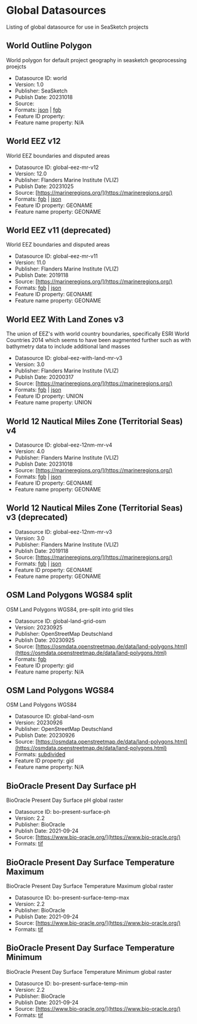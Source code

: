 
# Global Datasources

Listing of global datasource for use in SeaSketch projects

## World Outline Polygon

World polygon for default project geography in seasketch geoprocessing proejcts

- Datasource ID: world
- Version: 1.0
- Publisher: SeaSketch
- Publish Date: 20231018
- Source: []()
- Formats: [json](https://gp-global-datasources-datasets.s3.us-west-1.amazonaws.com/world.json) | [fgb](https://gp-global-datasources-datasets.s3.us-west-1.amazonaws.com/world.fgb)
- Feature ID property: 
- Feature name property: N/A

## World EEZ v12

World EEZ boundaries and disputed areas

- Datasource ID: global-eez-mr-v12
- Version: 12.0
- Publisher: Flanders Marine Institute (VLIZ)
- Publish Date: 20231025
- Source: [https://marineregions.org/](https://marineregions.org/)
- Formats: [fgb](https://gp-global-datasources-datasets.s3.us-west-1.amazonaws.com/global-eez-mr-v12.fgb) | [json](https://gp-global-datasources-datasets.s3.us-west-1.amazonaws.com/global-eez-mr-v12.json)
- Feature ID property: GEONAME
- Feature name property: GEONAME

## World EEZ v11 (deprecated)

World EEZ boundaries and disputed areas

- Datasource ID: global-eez-mr-v11
- Version: 11.0
- Publisher: Flanders Marine Institute (VLIZ)
- Publish Date: 2019118
- Source: [https://marineregions.org/](https://marineregions.org/)
- Formats: [fgb](https://gp-global-datasources-datasets.s3.us-west-1.amazonaws.com/global-eez-mr-v11.fgb) | [json](https://gp-global-datasources-datasets.s3.us-west-1.amazonaws.com/global-eez-mr-v11.json)
- Feature ID property: GEONAME
- Feature name property: GEONAME

## World EEZ With Land Zones v3

The union of EEZ's with world country boundaries, specifically ESRI World Countries 2014 which seems to have been augmented further such as with bathymetry data to include additional land masses

- Datasource ID: global-eez-with-land-mr-v3
- Version: 3.0
- Publisher: Flanders Marine Institute (VLIZ)
- Publish Date: 20200317
- Source: [https://marineregions.org/](https://marineregions.org/)
- Formats: [fgb](https://gp-global-datasources-datasets.s3.us-west-1.amazonaws.com/global-eez-with-land-mr-v3.fgb) | [json](https://gp-global-datasources-datasets.s3.us-west-1.amazonaws.com/global-eez-with-land-mr-v3.json)
- Feature ID property: UNION
- Feature name property: UNION

## World 12 Nautical Miles Zone (Territorial Seas) v4



- Datasource ID: global-eez-12nm-mr-v4
- Version: 4.0
- Publisher: Flanders Marine Institute (VLIZ)
- Publish Date: 20231018
- Source: [https://marineregions.org/](https://marineregions.org/)
- Formats: [fgb](https://gp-global-datasources-datasets.s3.us-west-1.amazonaws.com/global-eez-12nm-mr-v4.fgb) | [json](https://gp-global-datasources-datasets.s3.us-west-1.amazonaws.com/global-eez-12nm-mr-v4.json)
- Feature ID property: GEONAME
- Feature name property: GEONAME

## World 12 Nautical Miles Zone (Territorial Seas) v3 (deprecated)



- Datasource ID: global-eez-12nm-mr-v3
- Version: 3.0
- Publisher: Flanders Marine Institute (VLIZ)
- Publish Date: 2019118
- Source: [https://marineregions.org/](https://marineregions.org/)
- Formats: [fgb](https://gp-global-datasources-datasets.s3.us-west-1.amazonaws.com/global-eez-12nm-mr-v3.fgb) | [json](https://gp-global-datasources-datasets.s3.us-west-1.amazonaws.com/global-eez-12nm-mr-v3.json)
- Feature ID property: GEONAME
- Feature name property: GEONAME

## OSM Land Polygons WGS84 split

OSM Land Polygons WGS84, pre-split into grid tiles

- Datasource ID: global-land-grid-osm
- Version: 20230925
- Publisher: OpenStreetMap Deutschland
- Publish Date: 20230925
- Source: [https://osmdata.openstreetmap.de/data/land-polygons.html](https://osmdata.openstreetmap.de/data/land-polygons.html)
- Formats: [fgb](https://gp-global-datasources-datasets.s3.us-west-1.amazonaws.com/global-land-grid-osm.fgb)
- Feature ID property: gid
- Feature name property: N/A

## OSM Land Polygons WGS84

OSM Land Polygons WGS84

- Datasource ID: global-land-osm
- Version: 20230926
- Publisher: OpenStreetMap Deutschland
- Publish Date: 20230926
- Source: [https://osmdata.openstreetmap.de/data/land-polygons.html](https://osmdata.openstreetmap.de/data/land-polygons.html)
- Formats: [subdivided](https://d13jpx95dhfvtv.cloudfront.net)
- Feature ID property: gid
- Feature name property: N/A

## BioOracle Present Day Surface pH

BioOracle Present Day Surface pH global raster

- Datasource ID: bo-present-surface-ph
- Version: 2.2
- Publisher: BioOracle
- Publish Date: 2021-09-24
- Source: [https://www.bio-oracle.org/](https://www.bio-oracle.org/)
- Formats: [tif](https://gp-global-datasources-datasets.s3.us-west-1.amazonaws.com/bo-present-surface-ph.tif)

## BioOracle Present Day Surface Temperature Maximum

BioOracle Present Day Surface Temperature Maximum global raster

- Datasource ID: bo-present-surface-temp-max
- Version: 2.2
- Publisher: BioOracle
- Publish Date: 2021-09-24
- Source: [https://www.bio-oracle.org/](https://www.bio-oracle.org/)
- Formats: [tif](https://gp-global-datasources-datasets.s3.us-west-1.amazonaws.com/bo-present-surface-temp-max.tif)

## BioOracle Present Day Surface Temperature Minimum

BioOracle Present Day Surface Temperature Minimum global raster

- Datasource ID: bo-present-surface-temp-min
- Version: 2.2
- Publisher: BioOracle
- Publish Date: 2021-09-24
- Source: [https://www.bio-oracle.org/](https://www.bio-oracle.org/)
- Formats: [tif](https://gp-global-datasources-datasets.s3.us-west-1.amazonaws.com/bo-present-surface-temp-min.tif)
